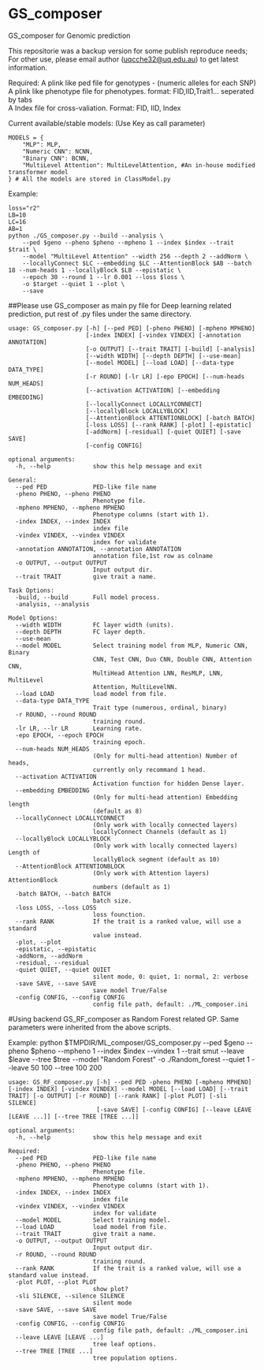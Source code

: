 # GS_composer
GS_composer for Genomic prediction

This repositorie was a backup version for some publish reproduce needs; For other use, please email author (uqcche32@uq.edu.au) to get latest information.


Required: 
          A plink like ped file for genotypes - (numeric alleles for each SNP)
          A plink like phenotype file for phenotypes. format: FID,IID,Trait1... seperated by tabs       
          A Index file for cross-valiation. Format: FID, IID, Index

Current available/stable models: (Use Key as call parameter)
```
MODELS = {
    "MLP": MLP,
    "Numeric CNN": NCNN,
    "Binary CNN": BCNN,
    "MultiLevel Attention": MultiLevelAttention, #An in-house modified transformer model
} # All the models are stored in ClassModel.py
```
Example:
```
loss="r2"
LB=10
LC=16
AB=1
python ./GS_composer.py --build --analysis \
	--ped $geno --pheno $pheno --mpheno 1 --index $index --trait $trait \
	--model "MultiLevel Attention" --width 256 --depth 2 --addNorm \
	--locallyConnect $LC --embedding $LC --AttentionBlock $AB --batch 18 --num-heads 1 --locallyBlock $LB --epistatic \
	--epoch 30 --round 1 --lr 0.001 --loss $loss \
	-o $target --quiet 1 --plot \
	--save 
```

##Please use GS_composer as main py file for Deep learning related prediction, put rest of .py files under the same directory.
```
usage: GS_composer.py [-h] [--ped PED] [-pheno PHENO] [-mpheno MPHENO]
                      [-index INDEX] [-vindex VINDEX] [-annotation ANNOTATION]
                      [-o OUTPUT] [--trait TRAIT] [-build] [-analysis]
                      [--width WIDTH] [--depth DEPTH] [--use-mean]
                      [--model MODEL] [--load LOAD] [--data-type DATA_TYPE]
                      [-r ROUND] [-lr LR] [-epo EPOCH] [--num-heads NUM_HEADS]
                      [--activation ACTIVATION] [--embedding EMBEDDING]
                      [--locallyConnect LOCALLYCONNECT]
                      [--locallyBlock LOCALLYBLOCK]
                      [--AttentionBlock ATTENTIONBLOCK] [-batch BATCH]
                      [-loss LOSS] [--rank RANK] [-plot] [-epistatic]
                      [-addNorm] [-residual] [-quiet QUIET] [-save SAVE]
                      [-config CONFIG]

optional arguments:
  -h, --help            show this help message and exit

General:
  --ped PED             PED-like file name
  -pheno PHENO, --pheno PHENO
                        Phenotype file.
  -mpheno MPHENO, --mpheno MPHENO
                        Phenotype columns (start with 1).
  -index INDEX, --index INDEX
                        index file
  -vindex VINDEX, --vindex VINDEX
                        index for validate
  -annotation ANNOTATION, --annotation ANNOTATION
                        annotation file,1st row as colname
  -o OUTPUT, --output OUTPUT
                        Input output dir.
  --trait TRAIT         give trait a name.

Task Options:
  -build, --build       Full model process.
  -analysis, --analysis

Model Options:
  --width WIDTH         FC layer width (units).
  --depth DEPTH         FC layer depth.
  --use-mean
  --model MODEL         Select training model from MLP, Numeric CNN, Binary
                        CNN, Test CNN, Duo CNN, Double CNN, Attention CNN,
                        MultiHead Attention LNN, ResMLP, LNN, MultiLevel
                        Attention, MultiLevelNN.
  --load LOAD           load model from file.
  --data-type DATA_TYPE
                        Trait type (numerous, ordinal, binary)
  -r ROUND, --round ROUND
                        training round.
  -lr LR, --lr LR       Learning rate.
  -epo EPOCH, --epoch EPOCH
                        training epoch.
  --num-heads NUM_HEADS
                        (Only for multi-head attention) Number of heads,
                        currently only recommand 1 head.
  --activation ACTIVATION
                        Activation function for hidden Dense layer.
  --embedding EMBEDDING
                        (Only for multi-head attention) Embedding length
                        (default as 8)
  --locallyConnect LOCALLYCONNECT
                        (Only work with locally connected layers)
                        locallyConnect Channels (default as 1)
  --locallyBlock LOCALLYBLOCK
                        (Only work with locally connected layers) Length of
                        locallyBlock segment (default as 10)
  --AttentionBlock ATTENTIONBLOCK
                        (Only work with Attention layers) AttentionBlock
                        numbers (default as 1)
  -batch BATCH, --batch BATCH
                        batch size.
  -loss LOSS, --loss LOSS
                        loss founction.
  --rank RANK           If the trait is a ranked value, will use a standard
                        value instead.
  -plot, --plot
  -epistatic, --epistatic
  -addNorm, --addNorm
  -residual, --residual
  -quiet QUIET, --quiet QUIET
                        silent mode, 0: quiet, 1: normal, 2: verbose
  -save SAVE, --save SAVE
                        save model True/False
  -config CONFIG, --config CONFIG
                        config file path, default: ./ML_composer.ini

```

#Using backend GS_RF_composer as Random Forest related GP. Same parameters were inherited from the above scripts.

Example:
python $TMPDIR/ML_composer/GS_composer.py --ped $geno --pheno $pheno --mpheno 1 --index $index --vindex 1 --trait smut --leave $leave --tree $tree --model "Random Forest" -o ./Random_forest --quiet 1 --leave 50 100 --tree 100 200

```
usage: GS_RF_composer.py [-h] --ped PED -pheno PHENO [-mpheno MPHENO] [-index INDEX] [-vindex VINDEX] --model MODEL [--load LOAD] [--trait TRAIT] [-o OUTPUT] [-r ROUND] [--rank RANK] [-plot PLOT] [-sli SILENCE]
                         [-save SAVE] [-config CONFIG] [--leave LEAVE [LEAVE ...]] [--tree TREE [TREE ...]]

optional arguments:
  -h, --help            show this help message and exit

Required:
  --ped PED             PED-like file name
  -pheno PHENO, --pheno PHENO
                        Phenotype file.
  -mpheno MPHENO, --mpheno MPHENO
                        Phenotype columns (start with 1).
  -index INDEX, --index INDEX
                        index file
  -vindex VINDEX, --vindex VINDEX
                        index for validate
  --model MODEL         Select training model.
  --load LOAD           load model from file.
  --trait TRAIT         give trait a name.
  -o OUTPUT, --output OUTPUT
                        Input output dir.
  -r ROUND, --round ROUND
                        training round.
  --rank RANK           If the trait is a ranked value, will use a standard value instead.
  -plot PLOT, --plot PLOT
                        show plot?
  -sli SILENCE, --silence SILENCE
                        silent mode
  -save SAVE, --save SAVE
                        save model True/False
  -config CONFIG, --config CONFIG
                        config file path, default: ./ML_composer.ini
  --leave LEAVE [LEAVE ...]
                        tree leaf options.
  --tree TREE [TREE ...]
                        tree population options.

```
